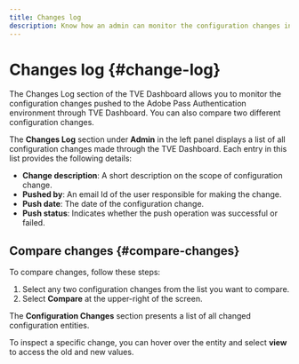 ```yaml
---
title: Changes log
description: Know how an admin can monitor the configuration changes in TVE Dashboard.
---
```


# Changes log {#change-log}

The Changes Log section of the TVE Dashboard allows you to monitor the configuration changes pushed to the Adobe Pass Authentication environment through TVE Dashboard. You can also compare two different configuration changes.

The **Changes Log** section under **Admin** in the left panel displays a list of all configuration changes made through the TVE Dashboard. Each entry in this list provides the following details:

* **Change description**: A short description on the scope of configuration change.
* **Pushed by**: An email Id of the user responsible for making the change. 
* **Push date**: The date of the configuration change.
* **Push status**: Indicates whether the push operation was successful or failed.

## Compare changes {#compare-changes}

To compare changes, follow these steps:

1. Select any two configuration changes from the list you want to compare.
1. Select **Compare** at the upper-right of the screen.

The **Configuration Changes** section presents a list of all changed configuration entities.

To inspect a specific change, you can hover over the entity and select **view** to access the old and new values.  


